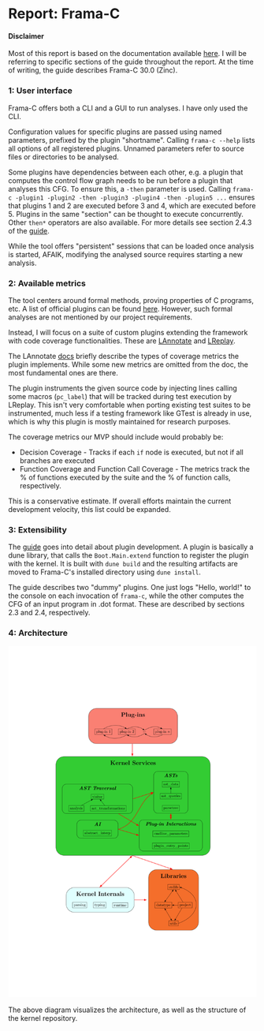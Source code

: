 # Report: Frama-C

#### Disclaimer

Most of this report is based on the documentation available [here](https://www.frama-c.com/download/frama-c-plugin-development-guide.pdf). I will be referring to specific sections of the guide throughout the report. At the time of writing, the guide describes Frama-C 30.0 (Zinc).

### 1: User interface

Frama-C offers both a CLI and a GUI to run analyses. I have only used the CLI.

Configuration values for specific plugins are passed using named parameters, prefixed by the plugin "shortname". Calling `frama-c --help` lists all options of all registered plugins. Unnamed parameters refer to source files or directories to be analysed.

Some plugins have dependencies between each other, e.g. a plugin that computes the control flow graph needs to be run before a plugin that analyses this CFG. To ensure this, a `-then` parameter is used. Calling `frama-c -plugin1 -plugin2 -then -plugin3 -plugin4 -then -plugin5 ...` ensures that plugins 1 and 2 are executed before 3 and 4, which are executed before 5. Plugins in the same "section" can be thought to execute concurrently. Other `then*` operators are also available. For more details see section 2.4.3 of the [guide](#disclaimer).

While the tool offers "persistent" sessions that can be loaded once analysis is started, AFAIK, modifying the analysed source requires starting a new analysis.

### 2: Available metrics

The tool centers around formal methods, proving properties of C programs, etc.
A list of official plugins can be found [here](https://frama-c.com/html/kernel-plugin.html). However, such formal analyses are not mentioned by our project requirements.

Instead, I will focus on a suite of custom plugins extending the framework with code coverage functionalities. These are [LAnnotate](https://git.frama-c.com/pub/ltest/lannotate) and [LReplay](https://git.frama-c.com/pub/ltest/lreplay).

The LAnnotate [docs](https://git.frama-c.com/pub/ltest/lannotate/-/blob/master/doc/criteria.markdown?ref_type=heads) briefly describe the types of coverage metrics the plugin implements. While some new metrics are omitted from the doc, the most fundamental ones are there.

The plugin instruments the given source code by injecting lines calling some macros (`pc_label`) that will be tracked during test execution by LReplay. This isn't very comfortable when porting existing test suites to be instrumented, much less if a testing framework like GTest is already in use, which is why this plugin is mostly maintained for research purposes.

The coverage metrics our MVP should include would probably be:

- Decision Coverage - Tracks if each `if` node is executed, but not if all branches are executed
- Function Coverage and Function Call Coverage - The metrics track the % of functions executed by the suite and the % of function calls, respectively.

This is a conservative estimate. If overall efforts maintain the current development velocity, this list could be expanded.

### 3: Extensibility

The [guide](#disclaimer) goes into detail about plugin development. A plugin is basically a dune library, that calls the `Boot.Main.extend` function to register the plugin with the kernel. It is built with `dune build` and the resulting artifacts are moved to Frama-C's installed directory using `dune install`.

The guide describes two "dummy" plugins. One just logs "Hello, world!" to the console on each invocation of `frama-c`, while the other computes the CFG of an input program in .dot format. These are described by sections 2.3 and 2.4, respectively.

### 4: Architecture

![Frama-C architecture diagram](frama-c-plugin-development-guide.svg)

The above diagram visualizes the architecture, as well as the structure of the kernel repository.

<!-- As mentioned previously, plugins are linked dynamically.

1. How is the project structured?

   - This includes subdirectories of the source repository, modules of the actual code, etc.
   - Tools that generate UML diagrams from source code can be useful for this.

2. How are inputs represented?

   - Most tools should be able to analyse an entire project, but some also allow analysing single files.
   - For tools supporting multiple languages this is of particular interest, because they need to define an abstraction layer that defines the operations that can be performed on an input project, irrespective of the input project language. Describe how this is achieved.

3. Parsing

   - Does the tool implement its own lexing/parsing/semantic analysis? Which of these does it delegate to the compiler of the input language?
   - Semantic analysis is usually done immediately after parsing, to check context-sensitive information like whether variables are declared before they're used,for static languages, whether the types check, etc.
   - Implementing your own semantic analysis is hard, which is why a lot of static analysis tools are closely coupled with the corresponding compiler, e.g. clang-tidy, gcc's static analyser, etc.
   - We want to have native implementations for all of these steps, so if your tool does not use the compiler utilities for the above, you are free to go into more detail.

4. Linking checks

   - For plugin-oriented architectures especially, describe how specific projects implement communication between the kernel and the plugin.
   - Are the plugins linked statically, requiring re-compilation of the entire tool when adding a new plugin?
   - Are the plugins linked dynamically, as shared libraries, etc.? Do they use C interop for FFI, or native language utilities?
   - Are the plugins implemented using IPC? The known approaches is communicating using OS sockets, pipes, or shared memory. How is data flowing between plugins [de]serialized? Were there documented performance considerations?
   - If any other approach is taken (WASM, eBPF), summarise it and link to any relevant discussions between maintainers. -->

